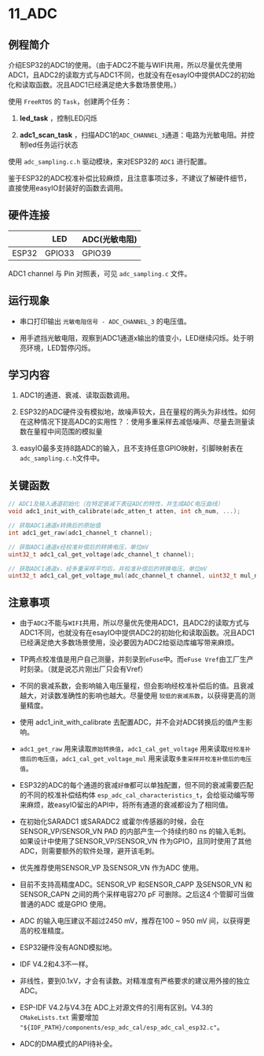 # 11_ADC

## 例程简介

介绍ESP32的ADC1的使用。（由于ADC2不能与WIFI共用，所以尽量优先使用ADC1，且ADC2的读取方式与ADC1不同，也就没有在esayIO中提供ADC2的初始化和读取函数。况且ADC1已经满足绝大多数场景使用。）

使用 `FreeRTOS` 的 `Task`，创建两个任务：

1. **led_task** ，控制LED闪烁

2. **adc1_scan_task** ，扫描ADC1的`ADC_CHANNEL_3`通道：电路为光敏电阻。并控制led任务运行状态

使用 `adc_sampling.c.h` 驱动模块，来对ESP32的 `ADC1` 进行配置。

鉴于ESP32的ADC校准补偿比较麻烦，且注意事项过多，不建议了解硬件细节，直接使用easyIO封装好的函数去调用。


## 硬件连接

|        | LED    | ADC(光敏电阻)   |
| ------ | ------ | -------------- |
| ESP32  | GPIO33 | GPIO39         |

ADC1 channel 与 Pin 对照表，可见 `adc_sampling.c` 文件。


## 运行现象

* 串口打印输出 `光敏电阻信号 - ADC_CHANNEL_3` 的电压值。

* 用手遮挡光敏电阻，观察到ADC1通道x输出的值变小，LED继续闪烁。处于明亮环境，LED暂停闪烁。


## 学习内容

1. ADC1的通道、衰减、读取函数调用。

2. ESP32的ADC硬件没有模拟地，故噪声较大，且在量程的两头为非线性。如何在这种情况下提高ADC的实用性？：使用多重采样去减低噪声、尽量去测量读数在量程中间范围的模拟量

3. easyIO最多支持8路ADC的输入，且不支持任意GPIO映射，引脚映射表在`adc_sampling.c.h`文件中。


## 关键函数

```c
// ADC1及输入通道初始化（在特定衰减下表征ADC的特性，并生成ADC电压曲线）
void adc1_init_with_calibrate(adc_atten_t atten, int ch_num, ...);

// 获取ADC1通道x转换后的原始值
int adc1_get_raw(adc1_channel_t channel);

// 获取ADC1通道x经校准补偿后的转换电压，单位mV
uint32_t adc1_cal_get_voltage(adc_channel_t channel);

// 获取ADC1通道x，经多重采样平均后，并校准补偿后的转换电压，单位mV
uint32_t adc1_cal_get_voltage_mul(adc_channel_t channel, uint32_t mul_num);
```


## 注意事项

- 由于`ADC2`不能与`WIFI`共用，所以尽量优先使用ADC1，且ADC2的读取方式与ADC1不同，也就没有在esayIO中提供ADC2的初始化和读取函数。况且ADC1已经满足绝大多数场景使用，没必要因为ADC2给驱动库编写带来麻烦。

- TP两点校准值是用户自己测量，并刻录到`eFuse`中。而`eFuse Vref`由工厂生产时刻录。（就是说芯片刚出厂只会有Vref）

- 不同的衰减系数，会影响输入电压量程，但会影响经校准补偿后的值。且衰减越大，对读数准确性的影响也越大。尽量使用 `较低的衰减系数`，以获得更高的测量精度。

- 使用 adc1_init_with_calibrate 去配置ADC，并不会对ADC转换后的值产生影响。

- `adc1_get_raw` 用来读取`原始转换值`，`adc1_cal_get_voltage` 用来读取`经校准补偿后的电压值`，`adc1_cal_get_voltage_mul` 用来读取`多重采样并校准补偿后的电压值`。

- ESP32的ADC的每个通道的衰减`好像`都可以单独配置，但不同的衰减需要匹配的不同的校准补偿结构体 `esp_adc_cal_characteristics_t`，会给驱动编写带来麻烦，故easyIO留出的API中，将所有通道的衰减都设为了相同值。

- 在初始化SARADC1 或SARADC2 或霍尔传感器的时候，会在SENSOR_VP/SENSOR_VN PAD 的内部产生一个持续约80 ns 的输入毛刺。如果设计中使用了SENSOR_VP/SENSOR_VN 作为GPIO，且同时使用了其他ADC，则需要额外的软件处理，避开该毛刺。

- 优先推荐使用SENSOR_VP 及SENSOR_VN 作为ADC 使用。

- 目前不支持高精度ADC。SENSOR_VP 和SENSOR_CAPP 及SENSOR_VN 和SENSOR_CAPN 之间的两个采样电容270 pF 可删除。之后这4 个管脚可当做普通的ADC 或是GPIO 使用。

- ADC 的输入电压建议不超过2450 mV，推荐在100 ~ 950 mV 间，以获得更高的校准精度。

- ESP32硬件没有AGND模拟地。

- IDF V4.2和4.3不一样。
- 非线性，要到0.1xV，才会有读数。对精准度有严格要求的建议用外接的独立ADC。

- ESP-IDF V4.2与V4.3在 ADC上对源文件的引用有区别。V4.3的`CMakeLists.txt` 需要增加 `"${IDF_PATH}/components/esp_adc_cal/esp_adc_cal_esp32.c"`。

- ADC的DMA模式的API待补全。
